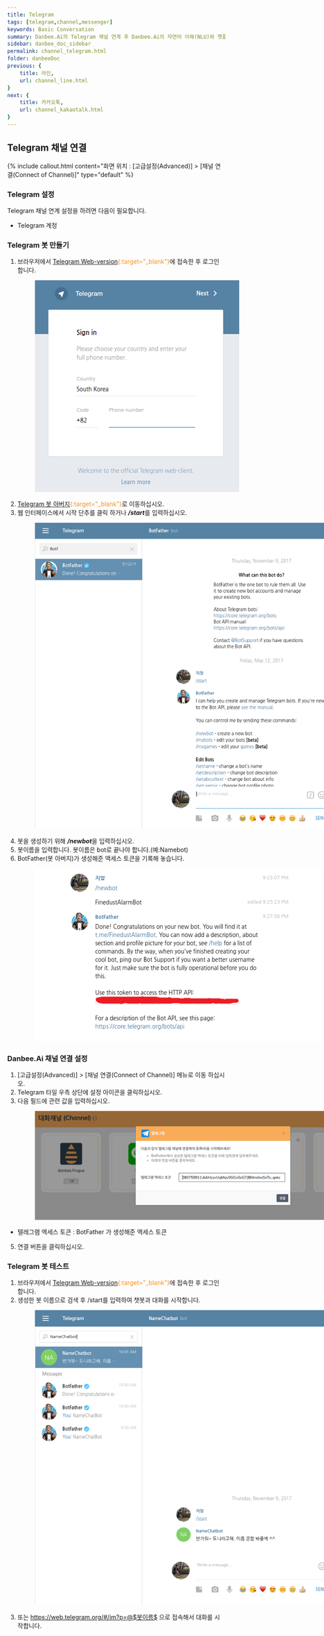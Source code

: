 ```yaml
---
title: Telegram
tags: [telegram,channel,messenger]
keywords: Basic Conversation
summary: Danbee.Ai의 Telegram 채널 연계 후 Danbee.Ai의 자연어 이해(NLU)와 챗플로우 기능을 활용하여 Telegram 챗봇을 쉽게 만들 수 있습니다.
sidebar: danbee_doc_sidebar
permalink: channel_telegram.html
folder: danbeeDoc
previous: {
    title: 라인,
    url: channel_line.html
}
next: {
    title: 카카오톡,
    url: channel_kakaotalk.html
}
---
```


## Telegram 채널 연결 
 {% include callout.html content="화면 위치 : [고급설정(Advanced)] > [채널 연결(Connect of Channel)]" type="default" %}


### Telegram 설정
Telegram 채널 연계 설정을 하려면 다음이 필요합니다.

* Telegram 계정

### Telegram 봇 만들기
1. 브라우저에서 <span style="color:#f69023;">[Telegram Web-version](https://web.telegram.org){:target="_blank"}</span>에 접속한 후 로그인 합니다.<figure><img class="docimage" src="images/channel/telegram/telegram_web_login.png" alt="telegram 웹 앱" style="max-width: 800px"></figure>
2. <span style="color:#f69023;">[Telegram 봇 아버지](https://telegram.me/botfather){:target="_blank"}</span>로 이동하십시오.
3. 웹 인터페이스에서 시작 단추를 클릭 하거나 ***/start***를 입력하십시오.<figure><img class="docimage" src="images/channel/telegram/telegram_web_start.png" alt="telegram 봇 시작하기" style="max-width: 800px"></figure>
4. 봇을 생성하기 위해  ***/newbot***을 입력하십시오.
5. 봇이름을 입력합니다. 봇이름은 bot로 끝나야 합니다.(예:Namebot)
6. BotFather(봇 아버지)가 생성해준 액세스 토큰을 기록해 놓습니다.<figure><img class="docimage" src="images/channel/telegram/telegram_web_newbot.png" alt="telegram 봇 만들기" style="max-width: 800px"></figure>

### Danbee.Ai 채널 연결 설정
1. [고급설정(Advanced)] > [채널 연결(Connect of Channel)] 메뉴로 이동 하십시오.
2. Telegram 타일 우측 상단에 설정 아이콘을 클릭하십시오.
3. 다음 필드에 관련 값을 입력하십시오.<figure><img class="docimage" src="images/channel/telegram/telegram_danbee_setting.png" alt="danbee line channel setting" style="max-width: 800px"></figure>
  * 텔레그램 엑세스 토큰 : BotFather 가 생성해준 액세스 토큰
5. 연결 버튼을 클릭하십시오.

### Telegram 봇 테스트
1. 브라우저에서 <span style="color:#f69023;">[Telegram Web-version](https://web.telegram.org){:target="_blank"}</span>에 접속한 후 로그인 합니다.
2. 생성한 봇 이름으로 검색 후 /start를 입력하여 챗봇과 대화를 시작합니다.<figure><img class="docimage" src="images/channel/telegram/telegram_app_add_chatbot.png" alt="line app add chatbot" style="max-width: 800px"></figure>
3. 또는 https://web.telegram.org/#/im?p=@$봇이름$ 으로 접속해서 대화를 시작합니다.

